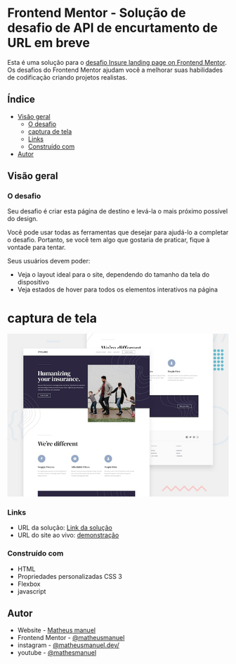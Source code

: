 # Frontend Mentor - Solução de desafio de API de encurtamento de URL em breve

Esta é uma solução para o [desafio Insure landing page on Frontend Mentor](https://www.frontendmentor.io/challenges/insure-landing-page-uTU68JV8/hub). Os desafios do Frontend Mentor ajudam você a melhorar suas habilidades de codificação criando projetos realistas.

## Índice

- [Visão geral](#visão-geral)
  - [O desafio](#o-desafio)
  - [captura de tela](#captura-de-tela)
  - [Links](#links)
  - [Construído com](#construído-com)
- [Autor](#autor)

## Visão geral

### O desafio

Seu desafio é criar esta página de destino e levá-la o mais próximo possível do design.

Você pode usar todas as ferramentas que desejar para ajudá-lo a completar o desafio. Portanto, se você tem algo que gostaria de praticar, fique à vontade para tentar.

Seus usuários devem poder:

- Veja o layout ideal para o site, dependendo do tamanho da tela do dispositivo
- Veja estados de hover para todos os elementos interativos na página

# captura de tela

![](./desktop-preview.jpg)

### Links

- URL da solução: [Link da solução](https://www.frontendmentor.io/solutions/insure-landing-page-DUcarT1D__)
- URL do site ao vivo: [demonstração](https://matheusmanuel.github.io/Insure-landing-page/)


### Construído com

- HTML
- Propriedades personalizadas CSS 3
- Flexbox
- javascript

## Autor

- Website - [Matheus manuel](https://matheusmanuel.github.io/)
- Frontend Mentor - [@matheusmanuel](https://www.frontendmentor.io/profile/matheusmanuel)
- instagram - [@matheusmanuel.dev/](https://www.instagram.com/matheusmanuel.dev/)
- youtube - [@mathesmanuel](https://youtube.com/matheusmanuel)